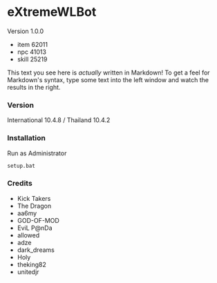 # eXtremeWLBot

Version 1.0.0

- item 62011
- npc 41013
- skill 25219

This text you see here is *actually* written in Markdown! To get a feel for Markdown's syntax, type some text into the left window and watch the results in the right.

### Version
International 10.4.8 / Thailand 10.4.2

### Installation

Run as Administrator

```sh
setup.bat
```

### Credits
- Kick Takers
- The Dragon
- aa6my
- GOD-OF-MOD
- EviL P@nDa
- allowed
- adze
- dark_dreams
- Holy
- theking82
- unitedjr

